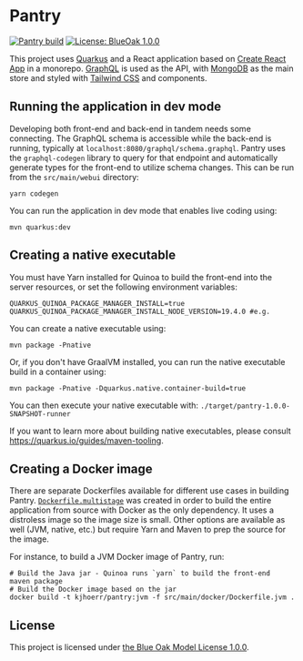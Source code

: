 # Pantry
[![Pantry build](https://github.com/kjhoerr/pantry/actions/workflows/build.yml/badge.svg?branch=main)](https://github.com/kjhoerr/pantry/actions/workflows/build.yml) [![License: BlueOak 1.0.0](https://img.shields.io/badge/License-BlueOak_1.0.0-green.svg)](https://blueoakcouncil.org/license/1.0.0)

This project uses [Quarkus](https://quarkus.io/) and a React application based on [Create React App](https://create-react-app.dev/) in a monorepo. [GraphQL](https://graphql.org/) is used as the API, with [MongoDB](https://www.mongodb.com/) as the main store and styled with [Tailwind CSS](https://tailwindcss.com/) and components.

## Running the application in dev mode

Developing both front-end and back-end in tandem needs some connecting. The GraphQL schema is accessible while the back-end is running, typically at `localhost:8080/graphql/schema.graphql`. Pantry uses the `graphql-codegen` library to query for that endpoint and automatically generate types for the front-end to utilize schema changes. This can be run from the `src/main/webui` directory:

```shell script
yarn codegen
```

You can run the application in dev mode that enables live coding using:
```shell script
mvn quarkus:dev
```

## Creating a native executable

You must have Yarn installed for Quinoa to build the front-end into the server resources, or set the following environment variables:

```
QUARKUS_QUINOA_PACKAGE_MANAGER_INSTALL=true
QUARKUS_QUINOA_PACKAGE_MANAGER_INSTALL_NODE_VERSION=19.4.0 #e.g.
```

You can create a native executable using:
```shell script
mvn package -Pnative
```

Or, if you don't have GraalVM installed, you can run the native executable build in a container using: 
```shell script
mvn package -Pnative -Dquarkus.native.container-build=true
```

You can then execute your native executable with: `./target/pantry-1.0.0-SNAPSHOT-runner`

If you want to learn more about building native executables, please consult https://quarkus.io/guides/maven-tooling.

## Creating a Docker image

There are separate Dockerfiles available for different use cases in building Pantry. [`Dockerfile.multistage`](src/main/docker/Dockerfile.multistage) was created in order to build the entire application from source with Docker as the only dependency. It uses a distroless image so the image size is small. Other options are available as well (JVM, native, etc.) but require Yarn and Maven to prep the source for the image.

For instance, to build a JVM Docker image of Pantry, run:

```shell script
# Build the Java jar - Quinoa runs `yarn` to build the front-end
maven package
# Build the Docker image based on the jar
docker build -t kjhoerr/pantry:jvm -f src/main/docker/Dockerfile.jvm .
```

## License

This project is licensed under [the Blue Oak Model License 1.0.0](LICENSE.md).
